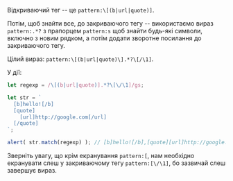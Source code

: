 
Відкриваючий тег -- це `pattern:\[(b|url|quote)]`.

Потім, щоб знайти все, до закриваючого тегу -- використаємо вираз `pattern:.*?` з прапорцем `pattern:s`  щоб знайти будь-які символи, включно з новим рядком, а потім додати зворотне посилання до закриваючого тегу.

Цілий вираз: `pattern:\[(b|url|quote)\].*?\[/\1]`.

У дії:

```js run
let regexp = /\[(b|url|quote)].*?\[\/\1]/gs;

let str = `
  [b]hello![/b]
  [quote]
    [url]http://google.com[/url]
  [/quote]
`;

alert( str.match(regexp) ); // [b]hello![/b],[quote][url]http://google.com[/url][/quote]
```

Зверніть увагу, що крім екранування `pattern:[`, нам необхідно екранувати слеш у закриваючому тегу `pattern:[\/\1]`, бо зазвичай слеш завершує вираз.
